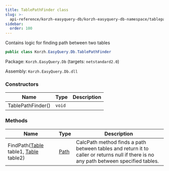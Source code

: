 ```yaml
---
title: TablePathFinder class
slug: >-
  api-reference/korzh-easyquery-db/korzh-easyquery-db-namespace/tablepathfinder-class
sidebar:
  order: 100
---
```


Contains logic for finding path between two tables
```csharp
public class Korzh.EasyQuery.Db.TablePathFinder

```
Package: `Korzh.EasyQuery.Db` (targets: `netstandard2.0`)

Assembly: `Korzh.EasyQuery.Db.dll`

### Constructors

| Name | Type | Description | 
| --- | --- | --- | 
| TablePathFinder() | `void` |  | 


### Methods

| Name | Type | Description | 
| --- | --- | --- | 
| FindPath([Table](///////////////easyquery/docs/api-reference/korzh-easyquery-db/korzh-easyquery-db-namespace/table-class) table1, [Table](///////////////easyquery/docs/api-reference/korzh-easyquery-db/korzh-easyquery-db-namespace/table-class) table2) | [Path](///////////////easyquery/docs/api-reference/korzh-easyquery-db/korzh-easyquery-db-namespace/path-class) | CalcPath method finds a path between tables and return it to caller or  returns null if there is no any path between specified tables. |
